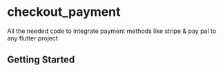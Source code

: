 # checkout_payment

All the needed code to integrate payment methods like stripe & pay pal to any flutter project

## Getting Started

